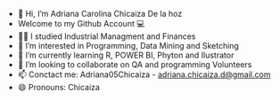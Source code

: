  - 👋 Hi, I’m Adriana Carolina Chicaiza De la hoz
- Welcome to my Github Account 💻
- 👷‍♀️ I studied Industrial Managment and Finances
- 👀 I’m interested in Programming, Data Mining and Sketching
- 🌱 I’m currently learning R, POWER BI, Phyton and Ilustrator
- 💞️ I’m looking to collaborate on QA and programming Volunteers
- 📫 Conctact me: Adriana05Chicaiza - adriana.chicaiza.d@gmail.com
- 😄 Pronouns: Chicaiza

<!---
Adriana05Chicaiza/Adriana05Chicaiza is a ✨ special ✨ repository because its `README.md` (this file) appears on your GitHub profile.
You can click the Preview link to take a look at your changes.
--->
